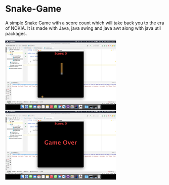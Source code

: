 # Snake-Game

A simple Snake Game with a score count which will take back you to the era of NOKIA. It is made with Java, java swing and java awt along with java util packages.


<img src="ScreenShots/1.png" width="350px"> <img src="ScreenShots/2.png" width="350px">
